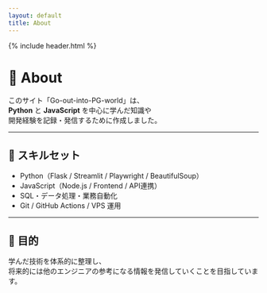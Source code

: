 ```yaml
---
layout: default
title: About
---
```


{% include header.html %}

# 👤 About

このサイト「Go-out-into-PG-world」は、  
**Python** と **JavaScript** を中心に学んだ知識や  
開発経験を記録・発信するために作成しました。

---

## 🔧 スキルセット
- Python（Flask / Streamlit / Playwright / BeautifulSoup）
- JavaScript（Node.js / Frontend / API連携）
- SQL・データ処理・業務自動化
- Git / GitHub Actions / VPS 運用

---

## 🎯 目的
学んだ技術を体系的に整理し、  
将来的には他のエンジニアの参考になる情報を発信していくことを目指しています。
